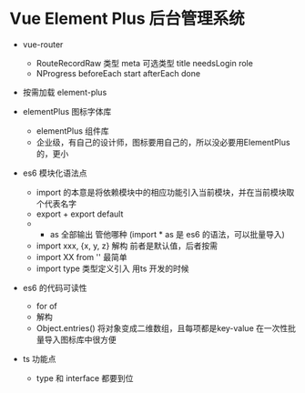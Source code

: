 # Vue Element Plus 后台管理系统

- vue-router
    - RouteRecordRaw 类型
        meta 可选类型  title needsLogin role
    - NProgress
        beforeEach start
        afterEach done

- 按需加载 element-plus
- elementPlus 图标字体库
    - elementPlus 组件库
    - 企业级，有自己的设计师，图标要用自己的，所以没必要用ElementPlus的，更小
- es6 模块化语法点
    - import 的本意是将依赖模块中的相应功能引入当前模块，并在当前模块取个代表名字
    - export + export default
    - * as 全部输出  管他哪种  (import * as  是 es6 的语法，可以批量导入)
    - import xxx, {x, y, z} 解构 前者是默认值，后者按需
    - import XX from '' 最简单
    - import type 类型定义引入 用ts 开发的时候
- es6 的代码可读性
    - for of
    - 解构
    - Object.entries() 将对象变成二维数组，且每项都是key-value
        在一次性批量导入图标库中很方便

- ts 功能点
    - type 和 interface 都要到位